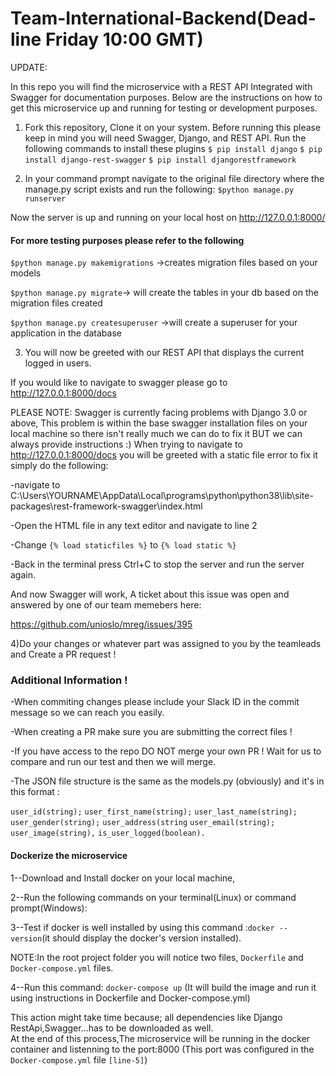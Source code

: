 # Team-International-Backend(Dead-line Friday 10:00 GMT)

UPDATE: 

In this repo you will find the microservice with a REST API Integrated with Swagger for documentation purposes.
Below are the instructions on how to get this microservice up and running for testing or development purposes.

1) Fork this repository, Clone it on your system.
Before running this please keep in mind you will need Swagger, Django, and REST API.
Run the following commands to install these plugins
`$ pip install django`
`$ pip install django-rest-swagger`
`$ pip install djangorestframework`

2) In your command prompt navigate to the original file directory where the manage.py script exists and run the following:
`$python manage.py runserver`

Now the server is up and running on your local host on http://127.0.0.1:8000/

#### For more testing purposes please refer to the following 

`$python manage.py makemigrations` ->creates migration files based on your models

`$python manage.py migrate`-> will create the tables in your db based on the migration files created

`$python manage.py createsuperuser` ->will create a superuser for your application in the database

3) You will now be greeted with our REST API that displays the current logged in users.

If you would like to navigate to swagger please go to http://127.0.0.1:8000/docs 


PLEASE NOTE: Swagger is currently facing problems with Django 3.0 or above, This problem is within the base swagger installation files on your local machine so there isn't really much we can do to fix it BUT we can always provide instructions :)
When trying to navigate to http://127.0.0.1:8000/docs you will be greeted with a static file error to fix it simply do the following: 

-navigate to C:\Users\YOURNAME\AppData\Local\programs\python\python38\lib\site-packages\rest-framework-swagger\index.html

-Open the HTML file in any text editor and navigate to line 2 

-Change `{% load staticfiles %}` to `{% load static %}`

-Back in the terminal press Ctrl+C to stop the server and run the server again. 

And now Swagger will work, A ticket about this issue was open and answered by one of our team memebers here:

https://github.com/unioslo/mreg/issues/395


4)Do your changes or whatever part was assigned to you by the teamleads and Create a PR request !  

### Additional Information !

-When commiting changes please include your Slack ID in the commit message so we can reach you easily.

-When creating a PR make sure you are submitting the correct files !

-If you have access to the repo DO NOT merge your own PR ! Wait for us to compare and run our test and then we will merge. 

-The JSON file structure is the same as the models.py (obviously) and it's in this format :

`user_id(string);`
`user_first_name(string);`
`user_last_name(string);`
`user_gender(string);`
`user_address(string`
`user_email(string);`
`user_image(string),`
`is_user_logged(boolean).`

####  Dockerize the microservice 


1--Download and Install docker on your local machine,

2--Run the following  commands on your terminal(Linux) or command prompt(Windows):

3--Test if docker is well installed by using this command :`docker --version`(it should display the docker's version installed).
   
   NOTE:In the root project folder you will notice two files, `Dockerfile` and `Docker-compose.yml` files.
   
4--Run this command: `docker-compose up` (It will build the image and run it using instructions in Dockerfile and 
   Docker-compose.yml)  
   
   This action might take time because; all dependencies like Django RestApi,Swagger...has to be downloaded as well.    
   At the end of this process,The microservice will be running in the docker container and listenning to the port:8000
   (This port was configured in the  `Docker-compose.yml` file `[line-5]`)

